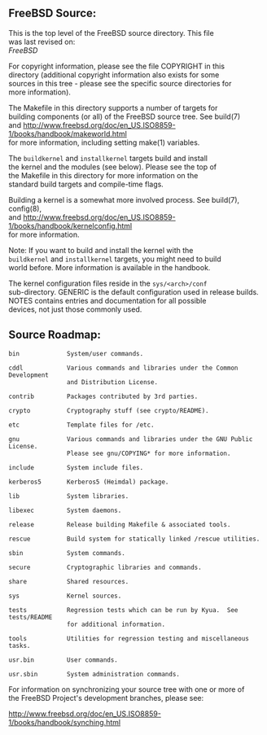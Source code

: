 FreeBSD Source:
---------------
This is the top level of the FreeBSD source directory.  This file  
was last revised on:  
$FreeBSD$

For copyright information, please see the file COPYRIGHT in this  
directory (additional copyright information also exists for some    
sources in this tree - please see the specific source directories for  
more information).

The Makefile in this directory supports a number of targets for  
building components (or all) of the FreeBSD source tree.  See build(7)  
and http://www.freebsd.org/doc/en_US.ISO8859-1/books/handbook/makeworld.html  
for more information, including setting make(1) variables.  

The `buildkernel` and `installkernel` targets build and install  
the kernel and the modules (see below).  Please see the top of  
the Makefile in this directory for more information on the  
standard build targets and compile-time flags.

Building a kernel is a somewhat more involved process.  See build(7), config(8),  
and http://www.freebsd.org/doc/en_US.ISO8859-1/books/handbook/kernelconfig.html  
for more information.

Note: If you want to build and install the kernel with the  
`buildkernel` and `installkernel` targets, you might need to build  
world before.  More information is available in the handbook.

The kernel configuration files reside in the `sys/<arch>/conf`  
sub-directory.  GENERIC is the default configuration used in release builds.  
NOTES contains entries and documentation for all possible  
devices, not just those commonly used.


Source Roadmap:
---------------
```
bin				System/user commands.

cddl			Various commands and libraries under the Common Development  
				and Distribution License.

contrib			Packages contributed by 3rd parties.

crypto			Cryptography stuff (see crypto/README).

etc				Template files for /etc.

gnu				Various commands and libraries under the GNU Public License.  
				Please see gnu/COPYING* for more information.

include			System include files.

kerberos5		Kerberos5 (Heimdal) package.

lib				System libraries.

libexec			System daemons.

release			Release building Makefile & associated tools.

rescue			Build system for statically linked /rescue utilities.

sbin			System commands.

secure			Cryptographic libraries and commands.

share			Shared resources.

sys				Kernel sources.

tests			Regression tests which can be run by Kyua.  See tests/README
				for additional information.

tools			Utilities for regression testing and miscellaneous tasks.

usr.bin			User commands.

usr.sbin		System administration commands.
```

For information on synchronizing your source tree with one or more of  
the FreeBSD Project's development branches, please see:

   http://www.freebsd.org/doc/en_US.ISO8859-1/books/handbook/synching.html
